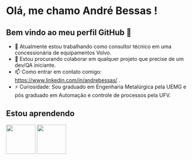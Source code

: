 # Olá, me chamo André Bessas ! 
## Bem vindo ao meu perfil GitHub 👋

- 🔭 Atualmente estou trabalhando como consultor técnico em uma concessionária de equipamentos Volvo.
- 👯 Estou procurando colaborar em qualquer projeto que precise de um dev/QA iniciante.
- 📫 Como entrar em contato comigo: https://www.linkedin.com/in/andrebessas/ .
- ⚡ Curiosidade: Sou graduado em Engenharia Metalúrgica pela UEMG e pós graduado em Automação e controle de processos pela UFV.

## Estou aprendendo

<img src="https://cdn.jsdelivr.net/gh/devicons/devicon@latest/icons/python/python-original-wordmark.svg" width="80" height="80"/>          <img src="https://cdn.jsdelivr.net/gh/devicons/devicon@latest/icons/javascript/javascript-original.svg" width="80" height="80" />



